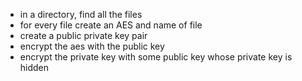 * in a directory, find all the files
* for every file create an AES and name of file
* create a public private key pair
* encrypt the aes with the public key
* encrypt the private key with some public key whose private key is hidden